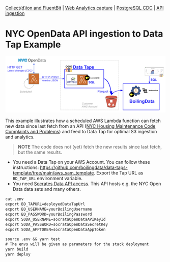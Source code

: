 [Collect(d)ion and FluentBit](https://github.com/boilingdata/data-taps-fluentbit-example) | [Web Analytics capture](https://github.com/boilingdata/data-taps-webanalytics-example) | [PostgreSQL CDC](https://github.com/boilingdata/data-taps-postgres-cdc) | [API ingestion](https://github.com/boilingdata/data-taps-socrataOpenData-example)

# NYC OpenData API ingestion to Data Tap Example

<p align="center">
  <img src="img/nycod-example.png" title="simple architecture">
</p>

This example illustrates how a scheduled AWS Lambda function can fetch new data since last fetch from an API ([NYC Housing Maintenance Code Complaints and Problems](https://dev.socrata.com/foundry/data.cityofnewyork.us/ygpa-z7cr)) and feed to Data Tap for optimal S3 ingestion and analytics.

> **NOTE** The code does not (yet) fetch the new results since last fetch, but the same results.

- You need a Data Tap on your AWS Account. You can follow these instructions: https://github.com/boilingdata/data-taps-template/tree/main/aws_sam_template. Export the Tap URL as `BD_TAP_URL` environment variable.
- You need [Socrates Data API access](https://data.cityofnewyork.us/profile/edit/developer_settings). This API hosts e.g. the NYC Open Data data sets and many others.

```shell
cat .env
export BD_TAPURL=deployedDataTapUrl
export BD_USERNAME=yourBoilingUsername
export BD_PASSWORD=yourBoilingPassword
export SODA_USERNAME=socrataOpenDataAPIKeyId
export SODA_PASSWORD=socrataOpenDataSecretKey
export SODA_APPTOKEN=socrataOpenDataAppToken
```

```shell
source .env && yarn test
# The envs will be given as parameters for the stack deployment
yarn build
yarn deploy
```
